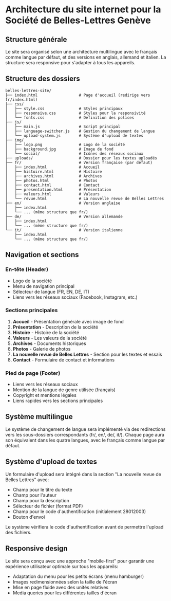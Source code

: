 # Architecture du site internet pour la Société de Belles-Lettres Genève

## Structure générale

Le site sera organisé selon une architecture multilingue avec le français comme langue par défaut, et des versions en anglais, allemand et italien. La structure sera responsive pour s'adapter à tous les appareils.

## Structure des dossiers

```
belles-lettres-site/
├── index.html                  # Page d'accueil (redirige vers fr/index.html)
├── css/
│   ├── style.css               # Styles principaux
│   ├── responsive.css          # Styles pour la responsivité
│   └── fonts.css               # Définition des polices
├── js/
│   ├── main.js                 # Script principal
│   ├── language-switcher.js    # Gestion du changement de langue
│   └── upload-system.js        # Système d'upload de textes
├── img/
│   ├── logo.png                # Logo de la société
│   ├── background.jpg          # Image de fond
│   └── social/                 # Icônes des réseaux sociaux
├── uploads/                    # Dossier pour les textes uploadés
├── fr/                         # Version française (par défaut)
│   ├── index.html              # Accueil
│   ├── histoire.html           # Histoire
│   ├── archives.html           # Archives
│   ├── photos.html             # Photos
│   ├── contact.html            # Contact
│   ├── presentation.html       # Présentation
│   ├── valeurs.html            # Valeurs
│   └── revue.html              # La nouvelle revue de Belles Lettres
├── en/                         # Version anglaise
│   ├── index.html
│   └── ... (même structure que fr/)
├── de/                         # Version allemande
│   ├── index.html
│   └── ... (même structure que fr/)
└── it/                         # Version italienne
    ├── index.html
    └── ... (même structure que fr/)
```

## Navigation et sections

### En-tête (Header)
- Logo de la société
- Menu de navigation principal
- Sélecteur de langue (FR, EN, DE, IT)
- Liens vers les réseaux sociaux (Facebook, Instagram, etc.)

### Sections principales
1. **Accueil** - Présentation générale avec image de fond
2. **Présentation** - Description de la société
3. **Histoire** - Histoire de la société
4. **Valeurs** - Les valeurs de la société
5. **Archives** - Documents historiques
6. **Photos** - Galerie de photos
7. **La nouvelle revue de Belles Lettres** - Section pour les textes et essais
8. **Contact** - Formulaire de contact et informations

### Pied de page (Footer)
- Liens vers les réseaux sociaux
- Mention de la langue de genre utilisée (français)
- Copyright et mentions légales
- Liens rapides vers les sections principales

## Système multilingue

Le système de changement de langue sera implémenté via des redirections vers les sous-dossiers correspondants (fr/, en/, de/, it/). Chaque page aura son équivalent dans les quatre langues, avec le français comme langue par défaut.

## Système d'upload de textes

Un formulaire d'upload sera intégré dans la section "La nouvelle revue de Belles Lettres" avec:
- Champ pour le titre du texte
- Champ pour l'auteur
- Champ pour la description
- Sélecteur de fichier (format PDF)
- Champ pour le code d'authentification (initialement 28012003)
- Bouton d'envoi

Le système vérifiera le code d'authentification avant de permettre l'upload des fichiers.

## Responsive design

Le site sera conçu avec une approche "mobile-first" pour garantir une expérience utilisateur optimale sur tous les appareils:
- Adaptation du menu pour les petits écrans (menu hamburger)
- Images redimensionnées selon la taille de l'écran
- Mise en page fluide avec des unités relatives
- Media queries pour les différentes tailles d'écran
